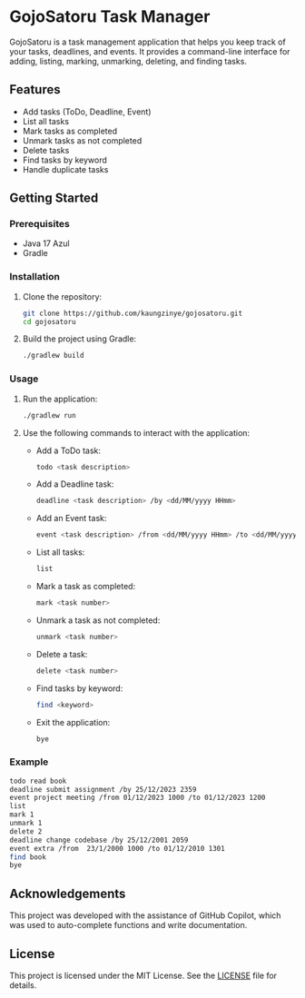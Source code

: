 # GojoSatoru Task Manager

GojoSatoru is a task management application that helps you keep track of your tasks, deadlines, and events. It provides a command-line interface for adding, listing, marking, unmarking, deleting, and finding tasks.

## Features

- Add tasks (ToDo, Deadline, Event)
- List all tasks
- Mark tasks as completed
- Unmark tasks as not completed
- Delete tasks
- Find tasks by keyword
- Handle duplicate tasks

## Getting Started

### Prerequisites

- Java 17 Azul
- Gradle

### Installation

1. Clone the repository:
   ```sh
   git clone https://github.com/kaungzinye/gojosatoru.git
   cd gojosatoru
   ```

2. Build the project using Gradle:
   ```sh
   ./gradlew build
   ```

### Usage

1. Run the application:
   ```sh
   ./gradlew run
   ```

2. Use the following commands to interact with the application:

   - Add a ToDo task:
     ```sh
     todo <task description>
     ```

   - Add a Deadline task:
     ```sh
     deadline <task description> /by <dd/MM/yyyy HHmm>
     ```

   - Add an Event task:
     ```sh
     event <task description> /from <dd/MM/yyyy HHmm> /to <dd/MM/yyyy HHmm>
     ```

   - List all tasks:
     ```sh
     list
     ```

   - Mark a task as completed:
     ```sh
     mark <task number>
     ```

   - Unmark a task as not completed:
     ```sh
     unmark <task number>
     ```

   - Delete a task:
     ```sh
     delete <task number>
     ```

   - Find tasks by keyword:
     ```sh
     find <keyword>
     ```

   - Exit the application:
     ```sh
     bye
     ```

### Example

```sh
todo read book
deadline submit assignment /by 25/12/2023 2359
event project meeting /from 01/12/2023 1000 /to 01/12/2023 1200
list
mark 1
unmark 1
delete 2
deadline change codebase /by 25/12/2001 2059
event extra /from  23/1/2000 1000 /to 01/12/2010 1301
find book
bye
```

## Acknowledgements

This project was developed with the assistance of GitHub Copilot, which was used to auto-complete functions and write documentation.

## License

This project is licensed under the MIT License. See the [LICENSE](LICENSE) file for details.